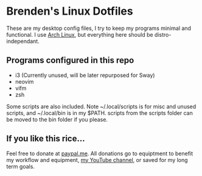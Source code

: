 # Brenden's Linux Dotfiles

These are my desktop config files, I try to keep my programs minimal and functional. I use [Arch Linux](https://archlinux.org), but everything here should be distro-independant.

## Programs configured in this repo

+ i3 (Currently unused, will be later repurposed for Sway)
+ neovim
+ vifm
+ zsh

Some scripts are also included. Note ~/.local/scripts is for misc and unused scripts, and ~/.local/bin is in my $PATH. scripts from the scripts folder can be moved to the bin folder if you please.

## If you like this rice...

Feel free to donate at [paypal.me](https://paypal.me/zenrenxyz). All donations go to equiptment to benefit my workflow and equipment, [my YouTube channel](https://www.youtube.com/channel/UC0uM_nwDU0VAfQyywdbstzg), or saved for my long term goals.
